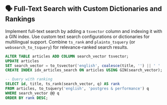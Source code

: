 ## 🗣️ Full-Text Search with Custom Dictionaries and Rankings
Implement full-text search by adding a `tsvector` column and indexing it with a GIN index. Use custom text search configurations or dictionaries for multilingual support. Combine `ts_rank` and `plainto_tsquery` (or `websearch_to_tsquery`) for relevance-ranked search results.

```sql
ALTER TABLE articles ADD COLUMN search_vector tsvector;
UPDATE articles
SET search_vector = to_tsvector('english', coalesce(title, '') || ' ' || coalesce(body, ''));
CREATE INDEX idx_articles_search ON articles USING GIN(search_vector);

-- Query with ranking
SELECT id, title, ts_rank(search_vector, q) AS rank
FROM articles, to_tsquery('english', 'postgres & performance') q
WHERE search_vector @@ q
ORDER BY rank DESC;
```